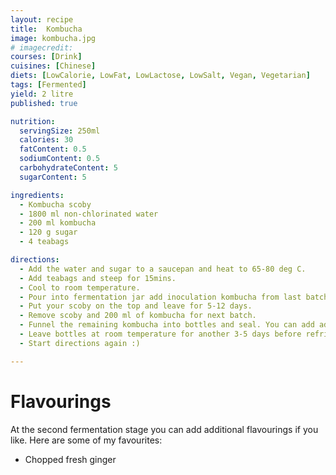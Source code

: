 ```yaml
---
layout: recipe
title:  Kombucha
image: kombucha.jpg
# imagecredit:
courses: [Drink]
cuisines: [Chinese]
diets: [LowCalorie, LowFat, LowLactose, LowSalt, Vegan, Vegetarian]
tags: [Fermented]
yield: 2 litre
published: true

nutrition:
  servingSize: 250ml
  calories: 30
  fatContent: 0.5
  sodiumContent: 0.5
  carbohydrateContent: 5
  sugarContent: 5

ingredients:
  - Kombucha scoby
  - 1800 ml non-chlorinated water
  - 200 ml kombucha
  - 120 g sugar
  - 4 teabags

directions:
  - Add the water and sugar to a saucepan and heat to 65-80 deg C.
  - Add teabags and steep for 15mins.
  - Cool to room temperature.
  - Pour into fermentation jar add inoculation kombucha from last batch
  - Put your scoby on the top and leave for 5-12 days.
  - Remove scoby and 200 ml of kombucha for next batch.
  - Funnel the remaining kombucha into bottles and seal. You can add additional flavourings at this point - I like fresh ginger.
  - Leave bottles at room temperature for another 3-5 days before refrigerating.
  - Start directions again :)

---
```


# Flavourings

At the second fermentation stage you can add additional flavourings if you like. Here are some of my favourites:

  - Chopped fresh ginger
